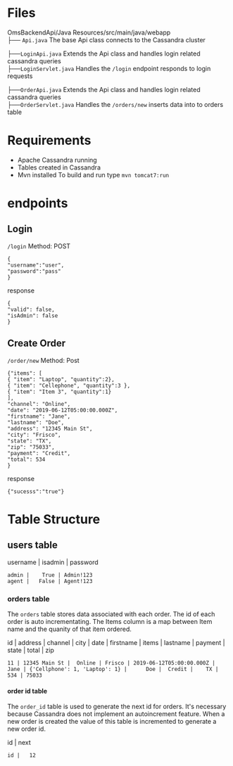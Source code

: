 # Files
OmsBackendApi/Java Resources/src/main/java/webapp  
├── `Api.java` The base Api class connects to the Cassandra cluster  

├──`LoginApi.java` Extends the Api class and handles login related cassandra queries  
├──`LoginServlet.java` Handles the `/login` endpoint responds to login requests  

├──`OrderApi.java` Extends the Api class and handles login related cassandra queries  
├──`OrderServlet.java` Handles the `/orders/new` inserts data into to orders table

#  Requirements
- Apache Cassandra running
- Tables created in Cassandra
- Mvn installed
To build and run type
`mvn tomcat7:run`

# endpoints
## Login
`/login`
Method: POST
```
{
"username":"user",
"password":"pass"
}
```
response
```
{
"valid": false,
"isAdmin": false
}
```
## Create Order
`/order/new`
Method: Post
```
{"items": [
{ "item": "Laptop", "quantity":2},
{ "item": "Cellephone", "quantity":3 },
{ "item": "Item 3", "quantity":1}
],
"channel": "Online",
"date": "2019-06-12T05:00:00.000Z",
"firstname": "Jane",
"lastname": "Doe",
"address": "12345 Main St",
"city": "Frisco",
"state": "TX",
"zip": "75033",
"payment": "Credit",
"total": 534
}
```
response
```
{"sucesss":"true"}
```

# Table Structure

## users table

 username | isadmin | password
  
    admin |    True | Admin!123
    agent |   False | Agent!123

### orders table
  The `orders` table stores data associated with each order. The id of each order is auto incrementating. The Items column is a map between Item name and the quanity of that item ordered.

 id | address       | channel | city   | date                     | firstname | items                         | lastname | payment | state | total | zip

    11 | 12345 Main St |  Online | Frisco | 2019-06-12T05:00:00.000Z |      Jane | {'Cellphone': 1, 'Laptop': 1} |      Doe |  Credit |    TX |   534 | 75033

#### order id table
The `order_id` table is used to generate the next id for orders. It's necessary because Cassandra does not implement an autoincrement feature. When a new order is created the value of this table is incremented to generate a new order id.

 id | next
 
    id |   12
